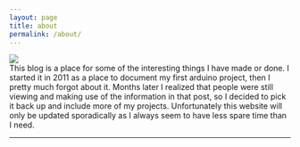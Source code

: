 ```yaml
---
layout: page
title: about
permalink: /about/
---
```


<img class="col one right" src="/img/prof_pic.jpg">

<br/>
This blog is a place for some of the interesting things I have made or done. I started it in 2011 as a place to document my first arduino project, then I pretty much forgot about it. Months later I realized that people were still viewing and making use of the information in that post, so I decided to pick it back up and include more of my projects. Unfortunately this website will only be updated sporadically as I always seem to have less spare time than I need.

<br/>
<hr/>
<br/>
<span class="contacticon center">
	<a href="mailto:{{site.email}}"><i class="fa fa-envelope-square"></i></a>
	<a href="https://github.com/{{site.github_username}}" target="_blank"><i class="fa fa-github-square"></i></a>
	<a href="https://www.linkedin.com/in/{{site.linkedin}}" target="_blank"><i class="fa fa-linkedin-square"></i></a>
</span>
